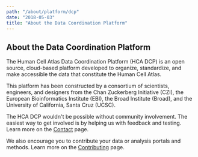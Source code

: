 ```yaml
---
path: "/about/platform/dcp"
date: "2018-05-03"
title: "About the Data Coordination Platform"
---
```

## About the Data Coordination Platform

The Human Cell Atlas Data Coordination Platform (HCA DCP) is an open source, cloud-based platform developed to organize, standardize, and make accessible the data that constitute the Human Cell Atlas.

This platform has been constructed by a consortium of scientists, engineers, and designers from the Chan Zuckerberg Initiative (CZI), the European Bioinformatics Institute (EBI), the Broad Institute (Broad), and the University of California, Santa Cruz (UCSC). 

The HCA DCP wouldn't be possible without community involvement. The easiest way to get involved is by helping us with feedback and testing. Learn more on the [Contact](/contact) page.
  
We also encourage you to contribute your data or analysis portals and methods. Learn more on the [Contributing](/contributing) page.
